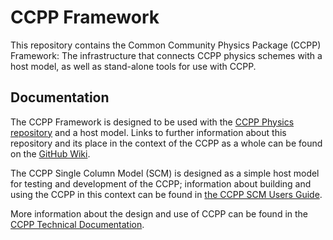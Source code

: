 # CCPP Framework

This repository contains the Common Community Physics Package (CCPP) Framework: The infrastructure that connects CCPP physics schemes with a host model, as well as stand-alone tools for use with CCPP.

## Documentation
The CCPP Framework is designed to be used with the [CCPP Physics repository](https://github.com/NCAR/ccpp-physics) and a host model. Links to further information about this repository and its place in the context of the CCPP as a whole can be found on the [GitHub Wiki](https://github.com/NCAR/ccpp-framework/wiki).

The CCPP Single Column Model (SCM) is designed as a simple host model for testing and development of the CCPP; information about building and using the CCPP in this context can be found in [the CCPP SCM Users Guide](https://dtcenter.org/sites/default/files/paragraph/scm-ccpp-guide-v6.0.0.pdf).

More information about the design and use of CCPP can be found in the [CCPP Technical Documentation](https://ccpp-techdoc.readthedocs.io/en/v6.0.0/).

